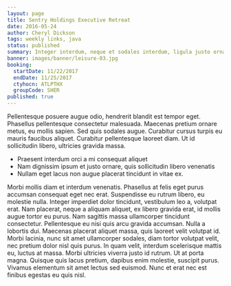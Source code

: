 ```yaml
---
layout: page
title: Sentry Holdings Executive Retreat
date: 2016-05-24
author: Cheryl Dickson
tags: weekly links, java
status: published
summary: Integer interdum, neque et sodales interdum, ligula justo ornare.
banner: images/banner/leisure-03.jpg
booking:
  startDate: 11/22/2017
  endDate: 11/25/2017
  ctyhocn: ATLPTHX
  groupCode: SHER
published: true
---
```

Pellentesque posuere augue odio, hendrerit blandit est tempor eget. Phasellus pellentesque consectetur malesuada. Maecenas pretium ornare metus, eu mollis sapien. Sed quis sodales augue. Curabitur cursus turpis eu mauris faucibus aliquet. Curabitur pellentesque laoreet diam. Ut id sollicitudin libero, ultricies gravida massa.

* Praesent interdum orci a mi consequat aliquet
* Nam dignissim ipsum et justo ornare, quis sollicitudin libero venenatis
* Nullam eget lacus non augue placerat tincidunt in vitae ex.

Morbi mollis diam et interdum venenatis. Phasellus at felis eget purus accumsan consequat eget nec erat. Suspendisse eu rutrum libero, eu molestie nulla. Integer imperdiet dolor tincidunt, vestibulum leo a, volutpat erat. Nam placerat, neque a aliquam aliquet, ex libero gravida erat, id mollis augue tortor eu purus. Nam sagittis massa ullamcorper tincidunt consectetur. Pellentesque eu nisi quis arcu gravida accumsan. Nulla a lobortis dui. Maecenas placerat aliquet massa, quis laoreet velit volutpat id. Morbi lacinia, nunc sit amet ullamcorper sodales, diam tortor volutpat velit, nec pretium dolor nisl quis purus. In quam velit, interdum scelerisque mattis eu, luctus at massa. Morbi ultricies viverra justo id rutrum. Ut at porta magna. Quisque quis lacus pretium, dapibus enim molestie, suscipit purus. Vivamus elementum sit amet lectus sed euismod. Nunc et erat nec est finibus egestas eu quis nisl.
